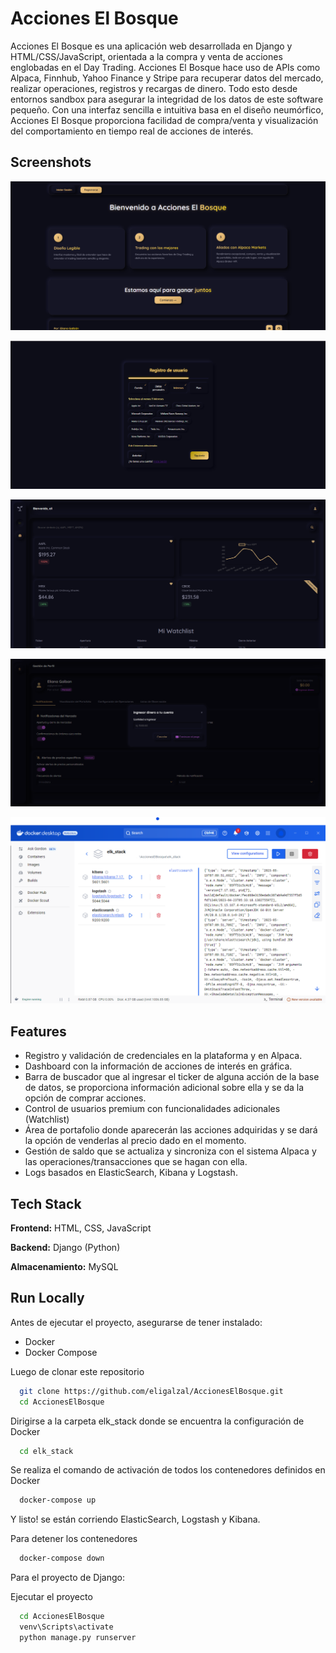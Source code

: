 # Acciones El Bosque

Acciones El Bosque es una aplicación web desarrollada en Django y HTML/CSS/JavaScript, orientada a la compra y venta de acciones englobadas en el Day Trading. Acciones El Bosque hace uso de APIs como Alpaca, Finnhub, Yahoo Finance y Stripe para recuperar datos del mercado, realizar operaciones, registros y recargas de dinero. Todo esto desde entornos sandbox para asegurar la integridad de los datos de este software pequeño. Con una interfaz sencilla e intuitiva basa en el diseño neumórfico, Acciones El Bosque proporciona facilidad de compra/venta y visualización del comportamiento en tiempo real de acciones de interés.

## Screenshots

![App Screenshot](apps/assets/Homepage.png)

![App Screenshot](apps/assets/Register.png)

![App Screenshot](apps/assets/Dashboard.png)

![App Screenshot](apps/assets/Gestion.png)

![App Screenshot](apps/assets/Docker.png)

## Features

- Registro y validación de credenciales en la plataforma y en Alpaca.
- Dashboard con la información de acciones de interés en gráfica.
- Barra de buscador que al ingresar el ticker de alguna acción de la base de datos, se proporciona información adicional sobre ella y se da la opción de comprar acciones.
- Control de usuarios premium con funcionalidades adicionales (Watchlist)
- Área de portafolio donde aparecerán las acciones adquiridas y se dará la opción de venderlas al precio dado en el momento.
- Gestión de saldo que se actualiza y sincroniza con el sistema Alpaca y las operaciones/transacciones que se hagan con ella.
- Logs basados en ElasticSearch, Kibana y Logstash.

## Tech Stack

**Frontend:** HTML, CSS, JavaScript

**Backend:** Django (Python)

**Almacenamiento:** MySQL

## Run Locally

Antes de ejecutar el proyecto, asegurarse de tener instalado:

- Docker
- Docker Compose

Luego de clonar este repositorio

```bash
  git clone https://github.com/eligalzal/AccionesElBosque.git
  cd AccionesElBosque
```

Dirigirse a la carpeta elk_stack donde se encuentra la configuración de Docker

```bash
  cd elk_stack
```

Se realiza el comando de activación de todos los contenedores definidos en Docker

```bash
  docker-compose up
```

Y listo! se están corriendo ElasticSearch, Logstash y Kibana.

Para detener los contenedores

```bash
  docker-compose down
```

Para el proyecto de Django:

Ejecutar el proyecto

```bash
  cd AccionesElBosque
  venv\Scripts\activate
  python manage.py runserver
```
